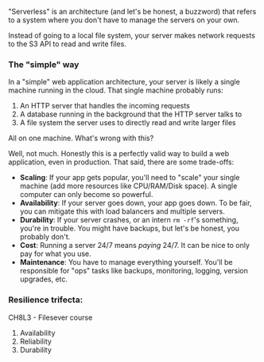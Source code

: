 "Serverless" is an architecture (and let's be honest, a buzzword) that refers to a system where you don't have to manage the servers on your own.

Instead of going to a local file system, your server makes network requests to the S3 API to read and write files.

### The "simple" way
In a "simple" web application architecture, your server is likely a single machine running in the cloud. That single machine probably runs:

1. An HTTP server that handles the incoming requests
2. A database running in the background that the HTTP server talks to
3. A file system the server uses to directly read and write larger files

All on one machine. What's wrong with this?

Well, not much. Honestly this is a perfectly valid way to build a web application, even in production. That said, there are some trade-offs:

- **Scaling**: If your app gets popular, you'll need to "scale" your single machine (add more resources like CPU/RAM/Disk space). A single computer can only become so powerful.
- **Availability**: If your server goes down, your app goes down. To be fair, you can mitigate this with load balancers and multiple servers.
- **Durability**: If your server crashes, or an intern `rm -rf`'s something, you're in trouble. You might have backups, but let's be honest, you probably don't.
- **Cost**: Running a server 24/7 means _paying_ 24/7. It can be nice to only pay for what you use.
- **Maintenance**: You have to manage everything yourself. You'll be responsible for "ops" tasks like backups, monitoring, logging, version upgrades, etc.

### Resilience trifecta:
CH8L3 - Filesever course
1. Availability
2. Reliability
3. Durability